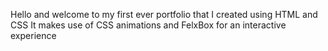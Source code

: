 Hello and welcome to my first ever portfolio that I created using HTML and CSS
It makes use of CSS animations and FelxBox for an interactive experience
